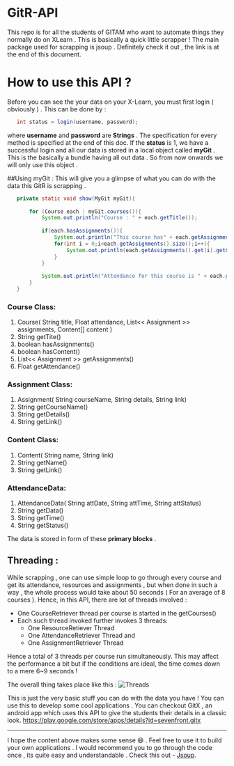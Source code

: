 # GitR-API
This repo is for all the students of GITAM who want to automate things they normally do on XLearn . This is basically a quick little scrapper ! The main package used for scrapping is jsoup . Definitely check it out , the link is at the end of this document.

# How to use this API ?

Before you can see the your data on your X-Learn, you must first login ( obviously ) . This can be done by :
```java
   int status = login(username, password);
```
where **username** and **password** are **Strings** . The specification for every method is specified at the end of this doc.
If the **status** is 1, we have a successful login and all our data is stored in a local object called **myGit** . This is the basically a bundle having all out data . So from now onwards we will only use this object .

##Using myGit :
This will give you a glimpse of what you can do with the data this GitR is scrapping .
 ```java
    private static void show(MyGit myGit){
        
        for (Course each : myGit.courses()){
            System.out.println("Course : " + each.getTitle());            
            
            if(each.hasAssignments()){
                System.out.println("This course has" + each.getAssignments().size() + " assignments.");
                for(int i = 0;i<each.getAssignments().size();i++){
                    System.out.println(each.getAssignments().get(i).getCourseName() + "  " + each.getAssignments().get(i).getDetails());
                }
            }
            
            System.out.println("Attendance for this course is " + each.getAttendance());
        }
    }
```

### Course Class:
  1. Course( String title, Float attendance, List<< Assignment >> assignments, Content[] content )
  2. String getTite()
  3. boolean hasAssignments()
  4. boolean hasContent()
  5. List<< Assignment >> getAssignments()
  6. Float getAttendance()
 
### Assignment Class:
  1. Assignment( String courseName, String details, String link)
  2. String getCourseName()
  3. String getDetails()
  4. String getLink()

### Content Class:
  1. Content( String name, String link) 
  2. String getName()
  3. String getLink()

### AttendanceData:
  1. AttendanceData( String attDate, String attTime, String attStatus)
  2. String getData()
  3. String getTime()
  4. String getStatus()

The data is stored in form of these **primary blocks** .

  
## Threading :
  While scrapping , one can use simple loop to go through every course and get its attendance, resources and assignments , but when done in such a way , the whole process would take about 50 seconds ( For an average of 8 courses ).
Hence, in this API, there are lot of threads involved :
- One CourseRetriever thread per course is started in the getCourses()
- Each such thread invoked further invokes 3 threads:
  - One ResourceRetiever Thread
  - One AttendanceRetriever Thread and
  - One AssignmentRetriever Thread
    
Hence a total of 3 threads per course run simultaneously. This may affect the performance a bit but if the conditions are ideal, the time comes down to a mere 6~9 seconds !

The overall thing takes place like this : 
![Threads](https://cloud.githubusercontent.com/assets/19271795/22854391/a5fcac6c-f093-11e6-8948-38a800516606.png)

This is just the very basic stuff you can do with the data you have !
You can use this to develop some cool applications . You can checkout GitX , an android app which uses this API to give the students their details in a classic look. https://play.google.com/store/apps/details?id=sevenfront.gitx

___

I hope the content above makes some sense 😄 . Feel free to use it to build your own applications . I would recommend you to go through the code once ,  its quite easy and understandable . Check this out - [Jsoup](https://jsoup.org/).



